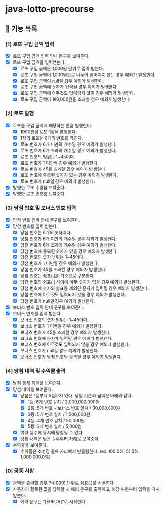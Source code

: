 # java-lotto-precourse

## 🎱 기능 목록

### [1] 로또 구입 금액 입력
- [X] 로또 구입 금액 입력 안내 문구를 보여준다.
- [X] 로또 구입 금액을 입력받는다.
    - [X] 로또 구입 금액은 1,000원 단위로 입력 받는다.
    - [X] 로또 구입 금액이 1,000원으로 나누어 떨어지지 않는 경우 예외가 발생한다.
    - [X] 로또 구입 금액이 null일 경우 예외가 발생한다.
    - [X] 로또 구입 금액에 문자가 입력될 경우 예외가 발생한다.
    - [X] 로또 구입 금액에 아무것도 입력되지 않을 경우 예외가 발생한다.
    - [X] 로또 구입 금액이 100,000원을 초과할 경우 예외가 발생한다.

### [2] 로또 발행
- [X] 로또를 구입 금액에 해당하는 만큼 발행한다.
    - [X] 1000원당 로또 1장을 발행한다.
    - [X] 1장의 로또는 6개의 번호를 가진다.
    - [X] 로또 번호가 6개 미만의 개수일 경우 예외가 발생한다.
    - [X] 로또 번호가 6개 초과의 개수일 경우 예외가 발생한다.
    - [X] 로또 번호의 범위는 1~45이다.
    - [X] 로또 번호가 1 미만일 경우 예외가 발생한다.
    - [X] 로또 번호가 45를 초과할 경우 예외가 발생한다.
    - [X] 로또 번호에 중복된 숫자가 있는 경우 예외가 발생한다.
    - [X] 로또 번호가 null일 경우 예외가 발생한다.
- [X] 발행한 로또 수량을 보여준다.
- [X] 발행한 로또 번호를 보여준다.

### [3] 당첨 번호 및 보너스 번호 입력
- [X] 당첨 번호 입력 안내 문구를 보여준다.
- [X] 당첨 번호를 입력 받는다.
    - [X] 당첨 번호는 6개의 숫자이다.
    - [X] 당첨 번호가 6개 미만의 개수일 경우 예외가 발생한다.
    - [X] 당첨 번호가 6개 초과의 개수일 경우 예외가 발생한다.
    - [X] 당첨 번호에 중복된 숫자가 있을 경우 예외가 발생한다.
    - [X] 당첨 번호의 숫자 범위는 1~45이다.
    - [X] 당첨 번호가 1 미만일 경우 예외가 발생한다.
    - [X] 당첨 번호가 45를 초과할 경우 예외가 발생한다.
    - [X] 당첨 번호는 쉼표(,)를 기준으로 구분한다.
    - [X] 당첨 번호의 쉼표(,) 사이에 아무 숫자가 없을 경우 예외가 발생한다.
    - [X] 당첨 번호에 숫자와 쉼표를 제외한 문자가 입력될 경우 예외가 발생한다.
    - [X] 당첨 번호에 아무것도 입력되지 않을 경우 예외가 발생한다.
    - [X] 당첨 번호가 null일 경우 예외가 발생한다.
- [X] 보너스 번호 입력 안내 문구를 보여준다.
- [X] 보너스 번호를 입력 받는다.
    - [X] 보너스 번호의 숫자 범위는 1~45이다.
    - [X] 보너스 번호가 1 미만일 경우 예외가 발생한다.
    - [X] 보너스 번호가 45를 초과할 경우 예외가 발생한다.
    - [X] 보너스 번호에 문자가 입력될 경우 예외가 발생한다.
    - [X] 보너스 번호에 아무것도 입력되지 않을 경우 예외가 발생한다.
    - [X] 보너스 번호가 null일 경우 예외가 발생한다.
    - [X] 보너스 번호가 당첨 번호와 중복될 경우 예외가 발생한다.

### [4] 당첨 내역 및 수익률 출력
- [X] 당첨 통계 헤더를 보여준다.
- [X] 당첨 내역을 보여준다.
    - [X] 당첨은 1등부터 5등까지 있다. 당첨 기준과 금액은 아래와 같다.
        - [X] 1등: 6개 번호 일치 / 2,000,000,000원
        - [X] 2등: 5개 번호 + 보너스 번호 일치 / 30,000,000원
        - [X] 3등: 5개 번호 일치 / 1,500,000원
        - [X] 4등: 4개 번호 일치 / 50,000원
        - [X] 5등: 3개 번호 일치 / 5,000원
    - [X] 여러 등수에 동시에 당첨될 수 있다.
    - [X] 당첨 내역은 낮은 등수부터 차례로 보여준다.
- [X] 수익률을 보여준다.
    - [X] 수익률은 소수점 둘째 자리에서 반올림한다. (ex. 100.0%, 51.5%, 1,000,000.0%)
  
### [0] 공통 사항
- [X] 금액을 출력할 경우 천(1000) 단위로 쉼표(,)를 사용한다.
- [X] 사용자가 잘못된 값을 입력할 시 에러 문구를 출력하고, 해당 부분부터 입력을 다시 받는다.
    - [X] 에러 문구는 “[ERROR]”로 시작한다.
